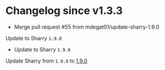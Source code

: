 # Changelog since v1.3.3
- Merge pull request #55 from mdegat01/update-sharry-1.9.0

Update to Sharry `1.9.0` 
- Update to Sharry `1.9.0`

Update Sharry from `1.8.0` to [1.9.0](https://github.com/eikek/sharry/releases/tag/v1.9.0) 
